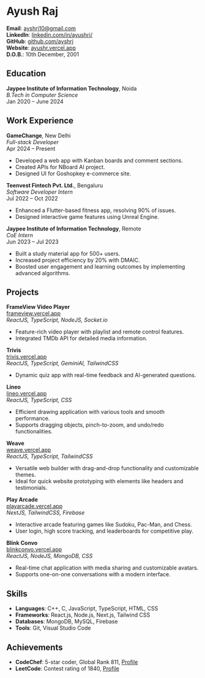 

# Ayush Raj

**Email**: [ayshrj10@gmail.com](mailto:ayshrj10@gmail.com)  
**LinkedIn**: [linkedin.com/in/ayushrj/](https://www.linkedin.com/in/ayushrj/)  
**GitHub**: [github.com/ayshrj](https://github.com/ayshrj)  
**Website**: [ayushr.vercel.app](https://ayushr.vercel.app/)  
**D.O.B.**: 10th December, 2001

## Education

**Jaypee Institute of Information Technology**, Noida  
_B.Tech in Computer Science_  
Jan 2020 – June 2024

## Work Experience

**GameChange**, New Delhi  
_Full-stack Developer_  
Apr 2024 – Present
- Developed a web app with Kanban boards and comment sections.
- Created APIs for NBoard AI project.
- Designed UI for Goshopkey e-commerce site.

**Teenvest Fintech Pvt. Ltd.**, Bengaluru  
_Software Developer Intern_  
Jul 2022 – Oct 2022
- Enhanced a Flutter-based fitness app, resolving 90% of issues.
- Designed interactive game features using Unreal Engine.

**Jaypee Institute of Information Technology**, Remote  
_CoE Intern_  
Jun 2023 – Jul 2023
- Built a study material app for 500+ users.
- Increased project efficiency by 20% with DMAIC.
- Boosted user engagement and learning outcomes by implementing advanced algorithms.

## Projects

**FrameView Video Player**  
[frameview.vercel.app](https://frameview.vercel.app/)  
*ReactJS, TypeScript, NodeJS, Socket.io*
- Feature-rich video player with playlist and remote control features.
- Integrated TMDb API for detailed media information.

**Trivis**  
[trivis.vercel.app](https://trivis.vercel.app/)  
*ReactJS, TypeScript, GeminiAI, TailwindCSS*
- Dynamic quiz app with real-time feedback and AI-generated questions.

**Lineo**  
[lineo.vercel.app](https://lineo.vercel.app/)  
*ReactJS, TypeScript, CSS*
- Efficient drawing application with various tools and smooth performance.
- Supports dragging objects, pinch-to-zoom, and undo/redo functionalities.

**Weave**  
[weave.vercel.app](https://weave.vercel.app/)  
*ReactJS, TypeScript, TailwindCSS*
- Versatile web builder with drag-and-drop functionality and customizable themes.
- Ideal for quick website prototyping with elements like headers and testimonials.

**Play Arcade**  
[playarcade.vercel.app](https://playarcade.vercel.app/)  
*NextJS, TailwindCSS, Firebase*
- Interactive arcade featuring games like Sudoku, Pac-Man, and Chess.
- User login, high score tracking, and leaderboards for competitive play.

**Blink Convo**  
[blinkconvo.vercel.app](https://blinkconvo.vercel.app/)  
*ReactJS, NodeJS, MongoDB, CSS*
- Real-time chat application with media sharing and customizable avatars.
- Supports one-on-one conversations with a modern interface.

## Skills

- **Languages**: C++, C, JavaScript, TypeScript, HTML, CSS
- **Frameworks**: React.js, Node.js, Next.js, Tailwind CSS
- **Databases**: MongoDB, MySQL, Firebase
- **Tools**: Git, Visual Studio Code

## Achievements

- **CodeChef**: 5-star coder, Global Rank 811, [Profile](https://www.codechef.com/users/eren_yeager108)
- **LeetCode**: Contest rating of 1840, [Profile](https://leetcode.com/ayshrj)

